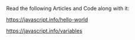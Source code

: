 Read the following Articles and Code along with it:

https://javascript.info/hello-world

https://javascript.info/variables